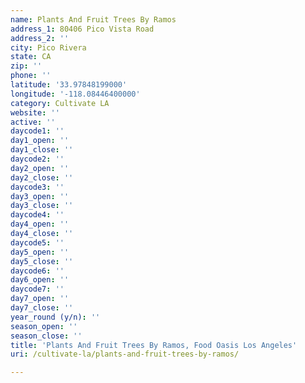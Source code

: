 ```yaml
---
name: Plants And Fruit Trees By Ramos
address_1: 80406 Pico Vista Road
address_2: ''
city: Pico Rivera
state: CA
zip: ''
phone: ''
latitude: '33.97848199000'
longitude: '-118.08446400000'
category: Cultivate LA
website: ''
active: ''
daycode1: ''
day1_open: ''
day1_close: ''
daycode2: ''
day2_open: ''
day2_close: ''
daycode3: ''
day3_open: ''
day3_close: ''
daycode4: ''
day4_open: ''
day4_close: ''
daycode5: ''
day5_open: ''
day5_close: ''
daycode6: ''
day6_open: ''
daycode7: ''
day7_open: ''
day7_close: ''
year_round (y/n): ''
season_open: ''
season_close: ''
title: 'Plants And Fruit Trees By Ramos, Food Oasis Los Angeles'
uri: /cultivate-la/plants-and-fruit-trees-by-ramos/

---
```

